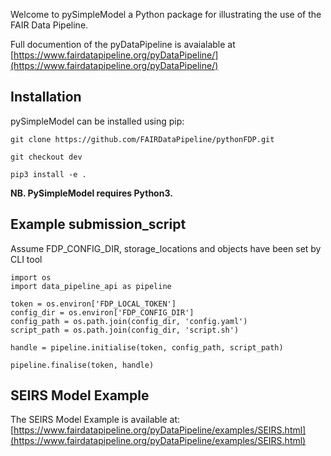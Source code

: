 Welcome to pySimpleModel a Python package for illustrating the use of the FAIR Data Pipeline.

Full documention of the pyDataPipeline is avaialable at [https://www.fairdatapipeline.org/pyDataPipeline/](https://www.fairdatapipeline.org/pyDataPipeline/)

## Installation
pySimpleModel can be installed using pip:
```
git clone https://github.com/FAIRDataPipeline/pythonFDP.git

git checkout dev

pip3 install -e .
```
**NB. PySimpleModel requires Python3.**

## Example submission_script

Assume FDP_CONFIG_DIR, storage_locations and objects have been set by CLI tool

```
import os
import data_pipeline_api as pipeline

token = os.environ['FDP_LOCAL_TOKEN']
config_dir = os.environ['FDP_CONFIG_DIR']
config_path = os.path.join(config_dir, 'config.yaml')
script_path = os.path.join(config_dir, 'script.sh')

handle = pipeline.initialise(token, config_path, script_path)

pipeline.finalise(token, handle)

```

## SEIRS Model Example

The SEIRS Model Example is available at: [https://www.fairdatapipeline.org/pyDataPipeline/examples/SEIRS.html](https://www.fairdatapipeline.org/pyDataPipeline/examples/SEIRS.html)

